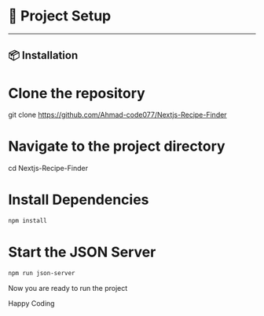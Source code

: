 # 🚀 Project Setup

---

## 📦 Installation

# Clone the repository

git clone https://github.com/Ahmad-code077/Nextjs-Recipe-Finder

# Navigate to the project directory

cd Nextjs-Recipe-Finder

# Install Dependencies

```bash
npm install
```

# Start the JSON Server

```bash
npm run json-server
```

Now you are ready to run the project 

Happy Coding
